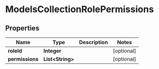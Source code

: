

# ModelsCollectionRolePermissions


## Properties

| Name | Type | Description | Notes |
|------------ | ------------- | ------------- | -------------|
|**roleId** | **Integer** |  |  [optional] |
|**permissions** | **List&lt;String&gt;** |  |  [optional] |



